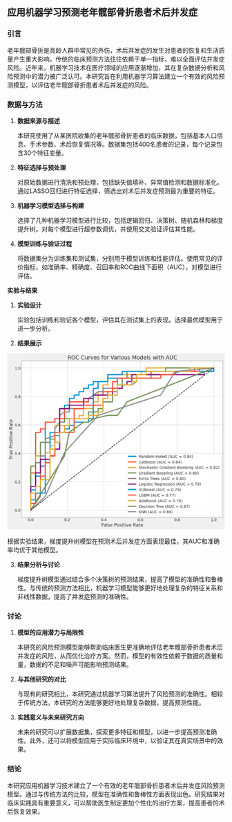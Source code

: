 ## **应用机器学习预测老年髋部骨折患者术后并发症**

### **引言**

老年髋部骨折是高龄人群中常见的外伤，术后并发症的发生对患者的恢复和生活质量产生重大影响。传统的临床预测方法往往依赖于单一指标，难以全面评估并发症风险。近年来，机器学习技术在医疗领域的应用逐渐增加，其在复杂数据分析和风险预测中的潜力被广泛认可。本研究旨在利用机器学习算法建立一个有效的风险预测模型，以评估老年髋部骨折患者术后并发症的风险。

### **数据与方法**

1. **数据来源与描述**

   本研究使用了从某医院收集的老年髋部骨折患者的临床数据，包括基本人口信息、手术参数、术后恢复情况等。数据集包括400名患者的记录，每个记录包含30个特征变量。

2. **特征选择与预处理**

   对原始数据进行清洗和预处理，包括缺失值填补、异常值检测和数据标准化。通过LASSO回归进行特征选择，筛选出对术后并发症预测最为重要的特征。

3. **机器学习模型选择与构建**

   选择了几种机器学习模型进行比较，包括逻辑回归、决策树、随机森林和梯度提升树。对每个模型进行超参数调优，并使用交叉验证评估其性能。

4. **模型训练与验证过程**

   将数据集分为训练集和测试集，分别用于模型训练和性能评估。使用常见的评价指标，如准确率、精确度、召回率和ROC曲线下面积（AUC），对模型进行评估。

**实验与结果**

1. **实验设计**

   实验包括训练和验证各个模型，评估其在测试集上的表现。选择最优模型用于进一步分析。

2. **结果展示**

![ROC](<ROC_curves (1).png>)

   根据实验结果，梯度提升树模型在预测术后并发症方面表现最佳，其AUC和准确率均优于其他模型。

3. **结果分析与讨论**

   梯度提升树模型通过结合多个决策树的预测结果，提高了模型的准确性和鲁棒性。与传统的预测方法相比，机器学习模型能够更好地处理复杂的特征关系和非线性数据，提高了并发症预测的准确性。

### **讨论**

1. **模型的应用潜力与局限性**

   本研究的风险预测模型能够帮助临床医生更准确地评估老年髋部骨折患者术后并发症的风险，从而优化治疗方案。然而，模型的有效性依赖于数据的质量和量，数据的不足和噪声可能影响预测结果。

2. **与其他研究的对比**

   与现有的研究相比，本研究通过机器学习算法提升了风险预测的准确性。相较于传统方法，本研究的方法能够更好地处理复杂数据，提高预测性能。

3. **实践意义与未来研究方向**

   未来的研究可以扩展数据集，探索更多特征和模型，以进一步提高预测准确性。此外，还可以将模型应用于实际临床环境中，以验证其在真实场景中的效果。

### **结论**

本研究应用机器学习技术建立了一个有效的老年髋部骨折患者术后并发症风险预测模型。通过与传统方法的比较，模型在准确性和鲁棒性方面表现出色。研究结果对临床实践具有重要意义，可以帮助医生制定更加个性化的治疗方案，提高患者的术后恢复效果。





